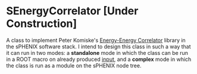 # SEnergyCorrelator [Under Construction]

A class to implement Peter Komiske's [Energy-Energy Correlator](https://github.com/pkomiske/EnergyEnergyCorrelators) library in the sPHENIX software stack. I intend to design this class in such a way that it can run in two modes: a **standalone** mode in which the class can be run in a ROOT macro on already produced [input](https://github.com/ruse-traveler/SCorrelatorJetTree), and a **complex** mode in which the class is run as a module on the sPHENIX node tree.
